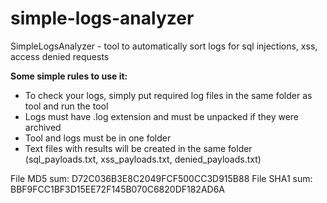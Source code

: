 # simple-logs-analyzer
SimpleLogsAnalyzer - tool to automatically sort logs for sql injections, xss, access denied requests

<b>Some simple rules to use it:</b>
* To check your logs, simply put required log files in the same folder as tool and run the tool
* Logs must have .log extension and must be unpacked if they were archived
* Tool and logs must be in one folder
* Text files with results will be created in the same folder (sql_payloads.txt, xss_payloads.txt, denied_payloads.txt)

File MD5 sum: D72C036B3E8C2049FCF500CC3D915B88
File SHA1 sum: BBF9FCC1BF3D15EE72F145B070C6820DF182AD6A
